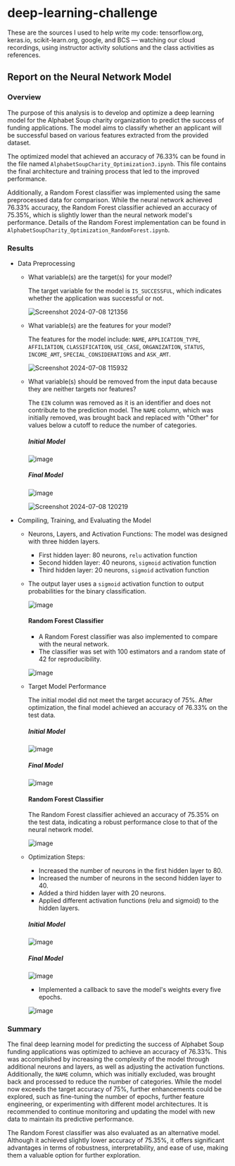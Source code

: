 # deep-learning-challenge

These are the sources I used to help write my code: tensorflow.org, keras.io, scikit-learn.org, google, and BCS — watching our cloud recordings, using instructor activity solutions and the class activities as references. 

## Report on the Neural Network Model

### Overview
The purpose of this analysis is to develop and optimize a deep learning model for the Alphabet Soup charity organization to predict the success of funding applications. The model aims to classify whether an applicant will be successful based on various features extracted from the provided dataset.

The optimized model that achieved an accuracy of 76.33% can be found in the file named `AlphabetSoupCharity_Optimization3.ipynb`. This file contains the final architecture and training process that led to the improved performance. 

Additionally, a Random Forest classifier was implemented using the same preprocessed data for comparison. While the neural network achieved 76.33% accuracy, the Random Forest classifier achieved an accuracy of 75.35%, which is slightly lower than the neural network model's performance. Details of the Random Forest implementation can be found in `AlphabetSoupCharity_Optimization_RandomForest.ipynb`.


### Results

* Data Preprocessing
    * What variable(s) are the target(s) for your model?

      The target variable for the model is `IS_SUCCESSFUL`, which indicates whether the application was successful or not.
      
      ![Screenshot 2024-07-08 121356](https://github.com/AlyssaChand/deep-learning-challenge/assets/151655013/bb9087fa-c036-4def-a98f-d5f88d16e749)

    * What variable(s) are the features for your model?

      The features for the model include: `NAME`, `APPLICATION_TYPE`, `AFFILIATION`, `CLASSIFICATION`, `USE_CASE`, `ORGANIZATION`, `STATUS`, `INCOME_AMT`, `SPECIAL_CONSIDERATIONS` and `ASK_AMT`.

      ![Screenshot 2024-07-08 115932](https://github.com/AlyssaChand/deep-learning-challenge/assets/151655013/5f3fc526-d403-4de1-bc50-d0eaeb59367b)
      
    * What variable(s) should be removed from the input data because they are neither targets nor features?
 
      The `EIN` column was removed as it is an identifier and does not contribute to the prediction model. The `NAME` column, which was initially removed, was brought back and replaced with "Other" for values below a cutoff to reduce the number of categories.
 
      ##### Initial Model
 
      ![image](https://github.com/AlyssaChand/deep-learning-challenge/assets/151655013/6c041a82-4261-496e-9bc5-5f0314717233)

      ##### Final Model
      
      ![image](https://github.com/AlyssaChand/deep-learning-challenge/assets/151655013/dc2434b0-3c7c-484c-a092-f84f785685e6)

      ![Screenshot 2024-07-08 120219](https://github.com/AlyssaChand/deep-learning-challenge/assets/151655013/04c5a5e3-22fe-4d90-b58a-fea5b5c1617e)

* Compiling, Training, and Evaluating the Model
   * Neurons, Layers, and Activation Functions: The model was designed with three hidden layers.
      * First hidden layer: 80 neurons, `relu` activation function
      * Second hidden layer: 40 neurons, `sigmoid` activation function
      * Third hidden layer: 20 neurons, `sigmoid` activation function
   * The output layer uses a `sigmoid` activation function to output probabilities for the binary classification.
 
     ![image](https://github.com/AlyssaChand/deep-learning-challenge/assets/151655013/4e6b9f8d-cd6a-4ce4-a246-3a67c53344ad)

     #### Random Forest Classifier
        * A Random Forest classifier was also implemented to compare with the neural network.
        * The classifier was set with 100 estimators and a random state of 42 for reproducibility.
    
     ![image](https://github.com/AlyssaChand/deep-learning-challenge/assets/151655013/b977bb1a-d27e-42db-ac30-53056c0ee27b)


   * Target Model Performance
     
     The initial model did not meet the target accuracy of 75%. After optimization, the final model achieved an accuracy of 76.33% on the test data.
 
     ##### Initial Model
 
      ![image](https://github.com/AlyssaChand/deep-learning-challenge/assets/151655013/946ce593-88cc-4b30-a61c-61f99a8e4163)

     ##### Final Model
     
      ![image](https://github.com/AlyssaChand/deep-learning-challenge/assets/151655013/dc1416f2-c564-4a36-bfce-30d5120bae34)

     #### Random Forest Classifier

     The Random Forest classifier achieved an accuracy of 75.35% on the test data, indicating a robust performance close to that of the neural network model.

      ![image](https://github.com/AlyssaChand/deep-learning-challenge/assets/151655013/103933e6-6e3d-4ac8-aeca-a6ee4a0aa369)


   * Optimization Steps:
     * Increased the number of neurons in the first hidden layer to 80.
     * Increased the number of neurons in the second hidden layer to 40.
     * Added a third hidden layer with 20 neurons.
     * Applied different activation functions (relu and sigmoid) to the hidden layers.

     ##### Initial Model
     
     ![image](https://github.com/AlyssaChand/deep-learning-challenge/assets/151655013/90dafa31-4dd0-4410-aa1c-c45afd580e3d)
 
     ##### Final Model
 
     ![image](https://github.com/AlyssaChand/deep-learning-challenge/assets/151655013/4e6b9f8d-cd6a-4ce4-a246-3a67c53344ad)

     * Implemented a callback to save the model's weights every five epochs.

     ![image](https://github.com/AlyssaChand/deep-learning-challenge/assets/151655013/4a97814c-950e-4cda-b283-9c9324fe2e98)

### Summary

The final deep learning model for predicting the success of Alphabet Soup funding applications was optimized to achieve an accuracy of 76.33%. This was accomplished by increasing the complexity of the model through additional neurons and layers, as well as adjusting the activation functions. Additionally, the `NAME` column, which was initially excluded, was brought back and processed to reduce the number of categories. While the model now exceeds the target accuracy of 75%, further enhancements could be explored, such as fine-tuning the number of epochs, further feature engineering, or experimenting with different model architectures. It is recommended to continue monitoring and updating the model with new data to maintain its predictive performance.

The Random Forest classifier was also evaluated as an alternative model. Although it achieved slightly lower accuracy of 75.35%, it offers significant advantages in terms of robustness, interpretability, and ease of use, making them a valuable option for further exploration.
